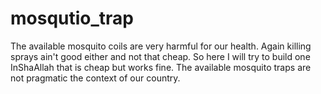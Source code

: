 # mosqutio_trap
The available mosquito coils are very harmful for our health. Again killing sprays ain't good either and not that cheap. So here I will try to build one InShaAllah that is cheap but works fine. The available mosquito traps are not pragmatic the context of our country.
